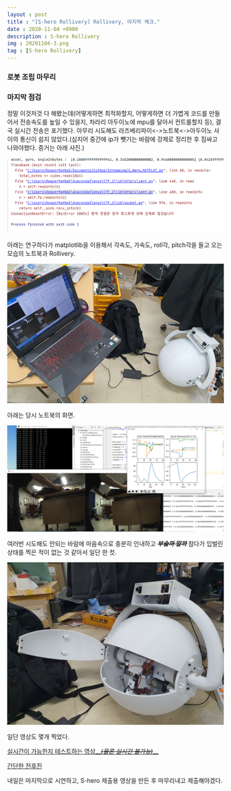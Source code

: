 ```yaml
---
layout : post
title : "[S-hero Rollivery] Rollivery, 마지막 체크."
date : 2020-11-04 +0900
description : S-hero Rollivery
img : 20201104-3.png
tag : [S-hero Rollivery]
---
```


### 로봇 조립 마무리

### 마지막 점검



 정말 이것저것 다 해봤는데(어떻게하면 최적화할지, 어떻게하면 더 가볍게 코드를 만들어서 전송속도를 높일 수 있을지, 차라리 아두이노에 mpu를 달아서 컨트롤할지 등), 결국 실시간 전송은 포기했다. 아무리 시도해도 라즈베리파이<->노트북<->아두이노 사이의 통신이 쉽지 않았다.(심지어 중간에 ip가 뺏기는 바람에 강제로 정리한 후 짐싸고 나와야했다. 증거는 아래 사진.)

![img3](https://raw.githubusercontent.com/ReaperMaKNaE/reapermaknae.github.io/main/assets/img/20201104-6.png)

 

 아래는 연구하다가 matplotlib을 이용해서 각속도, 가속도, roll각, pitch각을 들고 오는 모습의 노트북과 Rollivery.

![img1](https://raw.githubusercontent.com/ReaperMaKNaE/reapermaknae.github.io/main/assets/img/20201104-2.png)

 아래는 당시 노트북의 화면.

![img4](https://raw.githubusercontent.com/ReaperMaKNaE/reapermaknae.github.io/main/assets/img/20201104-7.png)

 여러번 시도해도 안되는 바람에 마음속으로 충분히 인내하고 ~~*__부술까 말까__*~~ 참다가 입벌린 상태를 찍은 적이 없는 것 같아서 일단 한 컷.

 ![img2](https://raw.githubusercontent.com/ReaperMaKNaE/reapermaknae.github.io/main/assets/img/20201104-3.jpg)



 일단 영상도 몇개 찍었다.

[실시간이 가능한지 테스트하는 영상__*~~(물론 실시간 불가능)~~*__](https://youtu.be/ReVDfVB8QLk)

[간단한 전후진](https://youtu.be/6fNOSDpJyQk)



 내일은 마지막으로 시연하고, S-hero 제출용 영상을 만든 후 마무리내고 제출해야겠다.
